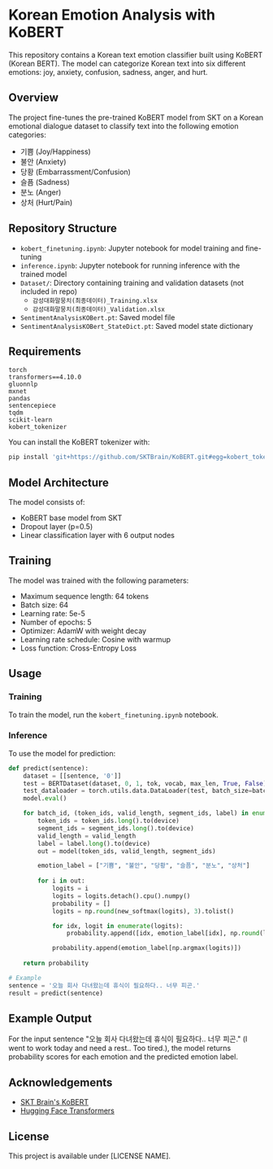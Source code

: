 # Korean Emotion Analysis with KoBERT

This repository contains a Korean text emotion classifier built using KoBERT (Korean BERT). The model can categorize Korean text into six different emotions: joy, anxiety, confusion, sadness, anger, and hurt.

## Overview

The project fine-tunes the pre-trained KoBERT model from SKT on a Korean emotional dialogue dataset to classify text into the following emotion categories:

- 기쁨 (Joy/Happiness)
- 불안 (Anxiety)
- 당황 (Embarrassment/Confusion)
- 슬픔 (Sadness)
- 분노 (Anger)
- 상처 (Hurt/Pain)

## Repository Structure

- `kobert_finetuning.ipynb`: Jupyter notebook for model training and fine-tuning
- `inference.ipynb`: Jupyter notebook for running inference with the trained model
- `Dataset/`: Directory containing training and validation datasets (not included in repo)
  - `감성대화말뭉치(최종데이터)_Training.xlsx`
  - `감성대화말뭉치(최종데이터)_Validation.xlsx`
- `SentimentAnalysisKOBert.pt`: Saved model file
- `SentimentAnalysisKOBert_StateDict.pt`: Saved model state dictionary

## Requirements

```
torch
transformers==4.10.0
gluonnlp
mxnet
pandas
sentencepiece
tqdm
scikit-learn
kobert_tokenizer
```

You can install the KoBERT tokenizer with:
```bash
pip install 'git+https://github.com/SKTBrain/KoBERT.git#egg=kobert_tokenizer&subdirectory=kobert_hf'
```

## Model Architecture

The model consists of:
- KoBERT base model from SKT
- Dropout layer (p=0.5)
- Linear classification layer with 6 output nodes

## Training

The model was trained with the following parameters:
- Maximum sequence length: 64 tokens
- Batch size: 64
- Learning rate: 5e-5
- Number of epochs: 5
- Optimizer: AdamW with weight decay
- Learning rate schedule: Cosine with warmup
- Loss function: Cross-Entropy Loss

## Usage

### Training
To train the model, run the `kobert_finetuning.ipynb` notebook.

### Inference
To use the model for prediction:

```python
def predict(sentence):
    dataset = [[sentence, '0']]
    test = BERTDataset(dataset, 0, 1, tok, vocab, max_len, True, False)
    test_dataloader = torch.utils.data.DataLoader(test, batch_size=batch_size, num_workers=2)
    model.eval()

    for batch_id, (token_ids, valid_length, segment_ids, label) in enumerate(test_dataloader):
        token_ids = token_ids.long().to(device)
        segment_ids = segment_ids.long().to(device)
        valid_length = valid_length
        label = label.long().to(device)
        out = model(token_ids, valid_length, segment_ids)

        emotion_label = ["기쁨", "불안", "당황", "슬픔", "분노", "상처"]
        
        for i in out:
            logits = i
            logits = logits.detach().cpu().numpy()
            probability = []
            logits = np.round(new_softmax(logits), 3).tolist()

            for idx, logit in enumerate(logits):
                probability.append([idx, emotion_label[idx], np.round(logit, 3)])

            probability.append(emotion_label[np.argmax(logits)])
            
    return probability

# Example
sentence = '오늘 회사 다녀왔는데 휴식이 필요하다.. 너무 피곤.'
result = predict(sentence)
```

## Example Output

For the input sentence "오늘 회사 다녀왔는데 휴식이 필요하다.. 너무 피곤." (I went to work today and need a rest.. Too tired.), the model returns probability scores for each emotion and the predicted emotion label.

## Acknowledgements

- [SKT Brain's KoBERT](https://github.com/SKTBrain/KoBERT)
- [Hugging Face Transformers](https://github.com/huggingface/transformers)

## License

This project is available under [LICENSE NAME].
